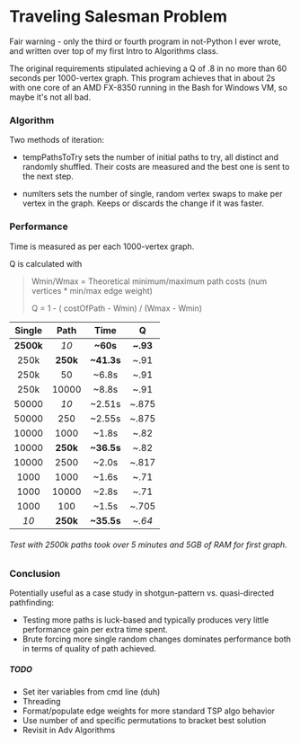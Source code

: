 # Traveling Salesman Problem

Fair warning - only the third or fourth program in not-Python I ever wrote, and written over top of my first Intro to Algorithms class. 

The original requirements stipulated achieving a Q of .8 in no more than 60 seconds per 1000-vertex graph. This program achieves that in about 2s with one core of an AMD FX-8350 running in the Bash for Windows VM, so maybe it's not all bad.

### Algorithm

Two methods of iteration: 

* tempPathsToTry sets the number of initial paths to try, all distinct and randomly shuffled. Their costs are measured and the best one is sent to the next step.

* numIters sets the number of single, random vertex swaps to make per vertex in the graph. Keeps or discards the change if it was faster.

### Performance

Time is measured as per each 1000-vertex graph.

Q is calculated with 
> Wmin/Wmax = Theoretical minimum/maximum path costs (num vertices * min/max edge weight)
> 
> Q = 1 - ( costOfPath - Wmin) / (Wmax - Wmin)

|  Single   |   Path   |    Time    |     Q    |
|:---------:|:--------:|:----------:|:--------:|
| **2500k** |  *10*    |  **~60s**  | **~.93** |
|  250k     | **250k** | **~41.3s** | ~.91     |
|  250k     |  50      |  ~6.8s     | ~.91     |
|  250k     |  10000   |  ~8.8s     | ~.91     |
|  50000    |  *10*    |  ~2.51s    | ~.875    |
|  50000    |  250     |  ~2.55s    | ~.875    |
|  10000    |  1000    |  ~1.8s     | ~.82     |
|  10000    | **250k** | **~36.5s** | ~.82     |
|  10000    |  2500    |  ~2.0s     | ~.817    |
|  1000     |  1000    |  ~1.6s     | ~.71     |
|  1000     |  10000   |  ~2.8s     | ~.71     |
|  1000     |  100     |  ~1.5s     | ~.705    |
|  *10*     | **250k** | **~35.5s** | *~.64*   |

###### Test with 2500k paths took over 5 minutes and 5GB of RAM for first graph.

### Conclusion

Potentially useful as a case study in shotgun-pattern vs. quasi-directed pathfinding:
* Testing more paths is luck-based and typically produces very little performance gain per extra time spent.
* Brute forcing more single random changes dominates performance both in terms of quality of path achieved.

##### TODO
* Set iter variables from cmd line (duh)
* Threading
* Format/populate edge weights for more standard TSP algo behavior
* Use number of and specific permutations to bracket best solution 
* Revisit in Adv Algorithms
